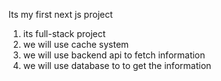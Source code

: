 
Its my first next js project 

1. its full-stack project
2. we will use cache system
3. we will use backend api to fetch information
4. we will use database to to get the information

